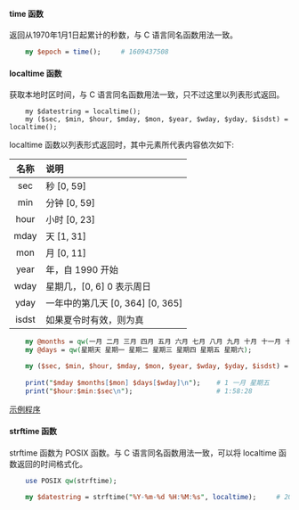 
#### time 函数

返回从1970年1月1日起累计的秒数，与 C 语言同名函数用法一致。
```pl
    my $epoch = time();     # 1609437508
```

#### localtime 函数

获取本地时区时间，与 C 语言同名函数用法一致，只不过这里以列表形式返回。
```
    my $datestring = localtime();
    my ($sec, $min, $hour, $mday, $mon, $year, $wday, $yday, $isdst) = localtime();
```

localtime 函数以列表形式返回时，其中元素所代表内容依次如下:

| 名称 | 说明 |
|:----:|:-----|
| sec  | 秒 [0, 59] |
| min  | 分钟 [0, 59] |
| hour | 小时 [0, 23] |
| mday | 天 [1, 31] |
| mon  | 月 [0, 11] |
| year | 年，自 1990 开始 |
| wday | 星期几，[0, 6] 0 表示周日 |
| yday | 一年中的第几天 [0, 364] [0, 365] |
| isdst | 如果夏令时有效，则为真 |

```pl
    my @months = qw(一月 二月 三月 四月 五月 六月 七月 八月 九月 十月 十一月 十二月);
    my @days = qw(星期天 星期一 星期二 星期三 星期四 星期五 星期六);

    my ($sec, $min, $hour, $mday, $mon, $year, $wday, $yday, $isdst) = localtime();
    
    print("$mday $months[$mon] $days[$wday]\n");    # 1 一月 星期五
    print("$hour:$min:$sec\n");                     # 1:58:28
```

[示例程序](../tests/time.pl)


#### strftime 函数

strftime 函数为 POSIX 函数。与 C 语言同名函数用法一致，可以将 localtime 函数返回的时间格式化。

```pl
    use POSIX qw(strftime);
    
    my $datestring = strftime("%Y-%m-%d %H:%M:%s", localtime);     # 2021-1-1 1:58:28
```
